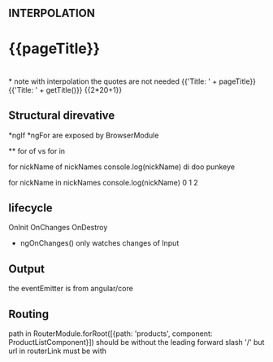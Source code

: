 ## INTERPOLATION

<h1>{{pageTitle}}</h1>
<h1 innerText={{pageTitl}}></h1>  * note with interpolation the quotes are not needed
{{'Title: ' + pageTitle}}
{{'Title: ' + getTitle()}}
{{2*20+1}}

## Structural direvative

*ngIf *ngFor are exposed by BrowserModule

** for of vs for in

for nickName of nickNames
console.log(nickName)
di doo punkeye

for nickName in nickNames
console.log(nickName)
0 1 2

## lifecycle

OnInit
OnChanges
OnDestroy

* ngOnChanges() only watches changes of Input

## Output
the eventEmitter is from angular/core

## Routing
path in RouterModule.forRoot([{path: 'products', component: ProductListComponent}]) should be without the leading forward slash '/'
but url in routerLink must be with
